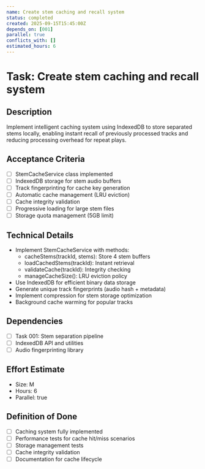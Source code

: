 ```yaml
---
name: Create stem caching and recall system
status: completed
created: 2025-09-15T15:45:00Z
depends_on: [001]
parallel: true
conflicts_with: []
estimated_hours: 6
---
```


# Task: Create stem caching and recall system

## Description
Implement intelligent caching system using IndexedDB to store separated stems locally, enabling instant recall of previously processed tracks and reducing processing overhead for repeat plays.

## Acceptance Criteria
- [ ] StemCacheService class implemented
- [ ] IndexedDB storage for stem audio buffers
- [ ] Track fingerprinting for cache key generation
- [ ] Automatic cache management (LRU eviction)
- [ ] Cache integrity validation
- [ ] Progressive loading for large stem files
- [ ] Storage quota management (5GB limit)

## Technical Details
- Implement StemCacheService with methods:
  - cacheStems(trackId, stems): Store 4 stem buffers
  - loadCachedStems(trackId): Instant retrieval
  - validateCache(trackId): Integrity checking
  - manageCacheSize(): LRU eviction policy
- Use IndexedDB for efficient binary data storage
- Generate unique track fingerprints (audio hash + metadata)
- Implement compression for stem storage optimization
- Background cache warming for popular tracks

## Dependencies
- [ ] Task 001: Stem separation pipeline
- [ ] IndexedDB API and utilities
- [ ] Audio fingerprinting library

## Effort Estimate
- Size: M
- Hours: 6
- Parallel: true

## Definition of Done
- [ ] Caching system fully implemented
- [ ] Performance tests for cache hit/miss scenarios
- [ ] Storage management tests
- [ ] Cache integrity validation
- [ ] Documentation for cache lifecycle